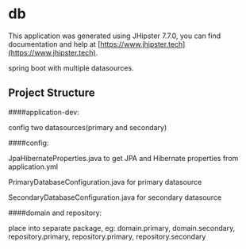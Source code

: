 # db

This application was generated using JHipster 7.7.0, you can find documentation and help at [https://www.jhipster.tech](https://www.jhipster.tech).

spring boot with multiple datasources.

## Project Structure

####application-dev:

config two datasources(primary and secondary)

####config:

JpaHibernateProperties.java to get JPA and Hibernate properties from application.yml

PrimaryDatabaseConfiguration.java for primary datasource

SecondaryDatabaseConfiguration.java for secondary datasource

####domain and repository:

place into separate package, eg: domain.primary, domain.secondary, repository.primary, repository.primary, repository.secondary
